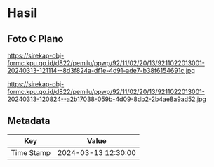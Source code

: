 # Hasil

## Foto C Plano

https://sirekap-obj-formc.kpu.go.id/d822/pemilu/ppwp/92/11/02/20/13/9211022013001-20240313-121114--8d3f824a-df1e-4d91-ade7-b38f6154691c.jpg

https://sirekap-obj-formc.kpu.go.id/d822/pemilu/ppwp/92/11/02/20/13/9211022013001-20240313-120824--a2b17038-059b-4d09-8db2-2b4ae8a9ad52.jpg


## Metadata

| Key        | Value               |
| ---------- | ------------------- |
| Time Stamp | 2024-03-13 12:30:00 |




